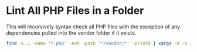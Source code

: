 # Lint All PHP Files in a Folder

This will recursively syntax check all PHP files with the exception of any dependencies pulled into the vendor folder if it exists.

```bash
find -L . -name '*.php' -not -path '*/vendor/*' -print0 | xargs -0 -n 1 -P 4 php -l | grep 'Parse'
```
